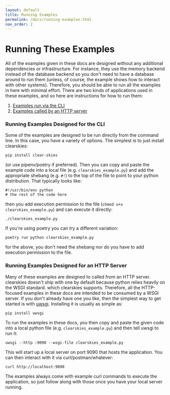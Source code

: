 ```yaml
---
layout: default
title: Running Examples
permalink: /docs/running-examples.html
nav_order: 2
---
```


# Running These Examples

All of the examples given in these docs are designed without any additional dependencies or infrastructure.  For instance, they use the memory backend instead of the database backend so you don't need to have a database around to run them (unless, of course, the example shows how to interact with other systems).  Therefore, you should be able to run all the examples in here with minimal effort.  There are two kinds of applications used in these examples, and so here are instructions for how to run them:

 1. [Examples run via the CLI](#running-examples-designed-for-the-cli)
 2. [Examples called by an HTTP server](#running-examples-designed-for-an-http-server)

### Running Examples Designed for the CLI

Some of the examples are designed to be run directly from the command line.  In this case, you have a variety of options.  The simplest is to just install clearskies:

```
pip install clear-skies
```

(or use pipenv/poetry if preferred).  Then you can copy and paste the example code into a local file (e.g. `clearskies_example.py`) and add the appropriate shebang (e.g. `#!`) to the top of the file to point to your python distribution.  That typically looks like:

```
#!/usr/bin/env python
# the rest of the code here
```

then you add execution permission to the file (`chmod u+x clearskies_example.py`) and can execute it directly:

```
./clearskies_example.py
```

If you're using poetry you can try a different variation:

```
poetry run python clearskies_example.py
```

for the above, you don't need the shebang nor do you have to add execution permission to the file.

### Running Examples Designed for an HTTP Server

Many of these examples are designed to called from an HTTP server.  clearskies doesn't ship with one by default because python relies heavily on the WSGI standard. which clearskies supports.  Therefore, all the HTTP-focused examples in these docs are intended to be consumed by a WSGI server.  If you don't already have one you like, then the simplest way to get started is with [uwsgi](https://uwsgi-docs.readthedocs.io/en/latest/WSGIquickstart.html).  Installing it is usually as simple as:

```
pip install uwsgi
```

To run the examples in these docs, you then copy and paste the given code into a local python file (e.g. `clearskies_example.py`) and then tell uwsgi to run it:

```
uwsgi --http :9090 --wsgi-file clearskies_example.py
```

This will start up a local server on port 9090 that hosts the application.  You can then interact with it via curl/postman/whatever:

```
curl http://localhost:9090
```

The examples always come with example curl commands to execute the application, so just follow along with those once you have your local server running.
